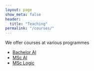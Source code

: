 ```yaml
---
layout: page
show_meta: false
header:
  title: "Teaching"
permalink: "/courses/"
---
```


We offer courses at various programmes

* [Bachelor AI](/BKI/)
* [MSc AI](/MAI/)
* [MSc Logic](/MoL/)
